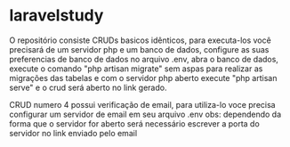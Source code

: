 # laravelstudy
O repositório consiste CRUDs basicos idênticos, para executa-los você precisará de um servidor php e um banco de dados, configure as suas preferencias de banco de dados no arquivo .env, abra o banco de dados, execute o comando "php artisan migrate" sem aspas para realizar as migrações das tabelas e com o servidor php aberto execute "php artisan serve" e o crud será aberto no link gerado.

CRUD numero 4 possui verificação de email, para utiliza-lo voce precisa configurar um servidor de email em seu arquivo .env 
obs: dependendo da forma que o servidor for aberto será necessário escrever a porta do servidor no link enviado pelo email
